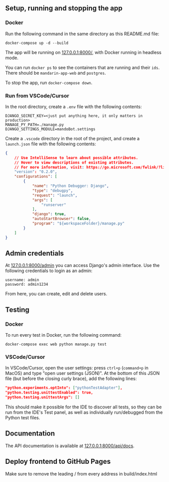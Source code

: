 ## Setup, running and stopping the app
### Docker
Run the following command in the same directory as this README.md file:

`docker-compose up -d --build`

The app will be running on [127.0.0.1:8000/](http://127.0.0.1:8000/),
with Docker running in headless mode.

You can run `docker ps` to see the containers that are running and their `ids`. There should be `mandarin-app-web` and `postgres`. 

To stop the app, run `docker-compose down`.

### Run from VSCode/Cursor
In the root directory, create a `.env` file with the following contents:

```
DJANGO_SECRET_KEY=<just put anything here, it only matters in production>
MANAGE_PY_PATH=./manage.py
DJANGO_SETTINGS_MODULE=mandoBot.settings
```

Create a `.vscode` directory in the root of the project, and create a `launch.json` file with the following contents:

```json
{
    // Use IntelliSense to learn about possible attributes.
    // Hover to view descriptions of existing attributes.
    // For more information, visit: https://go.microsoft.com/fwlink/?linkid=830387
    "version": "0.2.0",
    "configurations": [
        {
            "name": "Python Debugger: Django",
            "type": "debugpy",
            "request": "launch",
            "args": [
                "runserver"
            ],
            "django": true,
            "autoStartBrowser": false,
            "program": "${workspaceFolder}/manage.py"
        }
    ]
}
```

## Admin credentials
At [127.0.0.1:8000/admin](http://127.0.0.1:8000/admin) you can access Django's admin interface. Use the following credentials 
to login as an admin:

```
username: admin
password: admin1234
```

From here, you can create, edit and delete users.

## Testing
### Docker

To run every test in Docker, run the following command:

`docker-compose exec web python manage.py test`

### VSCode/Cursor
In VSCode/Cursor, open the user settings: press `ctrl+p` (`command+p` in MacOS) and type "open user settings (JSON)". At the bottom of this JSON file (but before the closing curly brace), add the following lines:

```json
"python.experiments.optInto": ["pythonTestAdapter"],
"python.testing.unittestEnabled": true,
"python.testing.unittestArgs": []
```

This should make it possible for the IDE to discover all tests, so they can be run from the IDE's Test panel, as well as individually run/debugged from the Python test files.

## Documentation

The API documentation is available at [127.0.0.1:8000/api/docs](http://127.0.0.1:8000/api/docs).

## Deploy frontend to GitHub Pages
Make sure to remove the leading / from every address in build/index.html